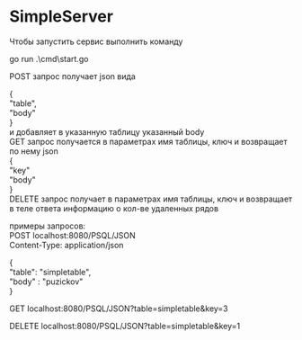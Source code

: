 # SimpleServer
Чтобы запустить сервис выполнить команду  

go run .\cmd\start.go <username> <password> <adress> <database name>  
    
POST запрос получает json вида  
    
{  
    "table",  
    "body"  
}  
и добавляет в указанную таблицу указанный body  
GET запрос получается в параметрах имя таблицы, ключ и возвращает по нему json  
{  
    "key"  
    "body"  
}  
DELETE запрос получает в параметрах имя таблицы, ключ и возвращает в теле ответа информацию о кол-ве удаленных рядов<br/>
  
примеры запросов:  
POST localhost:8080/PSQL/JSON  
Content-Type: application/json  
  
{  
"table": "simpletable",  
  "body" : "puzickov"  
}  
  
GET localhost:8080/PSQL/JSON?table=simpletable&key=3  

DELETE localhost:8080/PSQL/JSON?table=simpletable&key=1  
